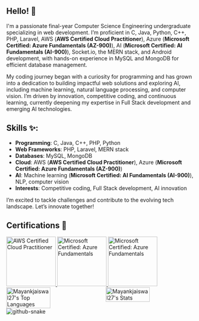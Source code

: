 ## Hello! 👋

I'm a passionate final-year Computer Science Engineering undergraduate specializing in web development. I’m proficient in C, Java, Python, C++, PHP, Laravel, AWS (**AWS Certified Cloud Practitioner**), Azure (**Microsoft Certified: Azure Fundamentals (AZ-900)**), AI (**Microsoft Certified: AI Fundamentals (AI-900)**), Socket.io, the MERN stack, and Android development, with hands-on experience in MySQL and MongoDB for efficient database management.

My coding journey began with a curiosity for programming and has grown into a dedication to building impactful web solutions and exploring AI, including machine learning, natural language processing, and computer vision. I’m driven by innovation, competitive coding, and continuous learning, currently deepening my expertise in Full Stack development and emerging AI technologies.

## Skills ✨:
- **Programming**: C, Java, C++, PHP, Python  
- **Web Frameworks**: PHP, Laravel, MERN stack  
- **Databases**: MySQL, MongoDB
- **Cloud**: AWS (**AWS Certified Cloud Practitioner**), Azure (**Microsoft Certified: Azure Fundamentals (AZ-900)**)  
- **AI**: Machine learning (**Microsoft Certified: AI Fundamentals (AI-900)**), NLP, computer vision  
- **Interests**: Competitive coding, Full Stack development, AI innovation  

I’m excited to tackle challenges and contribute to the evolving tech landscape. Let’s innovate together!

## Certifications 🏅
<a href="https://www.credly.com/badges/9c50c2c5-91f0-47ac-8e45-e9b0edb6a356/public_url" target="_blank">
  <img src="https://images.credly.com/size/130x130/images/00634f82-b07f-4bbd-a6bb-53de397fc3a6/image.png" width="130" height="130" alt="AWS Certified Cloud Practitioner" />
</a>
<a href="https://learn.microsoft.com/api/credentials/share/en-us/Mayank-0459/3C3A1369D2F93437?sharingId=ECFE2CB586E0CD7B" target="_blank">
  <img src="https://images.credly.com/size/680x680/images/be8fcaeb-c769-4858-b567-ffaaa73ce8cf/image.png" width="130" height="130" alt="Microsoft Certified: Azure Fundamentals" />
</a>
<a href="https://learn.microsoft.com/api/credentials/share/en-us/Mayank-0459/9690AB3A109111DD?sharingId=ECFE2CB586E0CD7B" target="_blank">
  <img src="https://images.credly.com/size/680x680/images/4136ced8-75d5-4afb-8677-40b6236e2672/azure-ai-fundamentals-600x600.png" width="130" height="130" alt="Microsoft Certified: Azure Fundamentals" />
</a>

<div style="display: flex; justify-content: space-between; gap: 10px;">
    <img src="https://github-readme-stats.vercel.app/api/top-langs/?username=Mayankjaiswal27&theme=highcontrast&show_icons=true&hide_border=true&layout=compact" alt="Mayankjaiswal27's Top Languages" width="48%" height="40%" />
    <img src="https://github-readme-stats.vercel.app/api?username=Mayankjaiswal27&theme=highcontrast&show_icons=true&hide_border=true&count_private=true" alt="Mayankjaiswal27's Stats" width="48%" height="50%" />
</div>

<picture>
  <source media="(prefers-color-scheme: dark)" srcset="https://raw.githubusercontent.com/tobiasmeyhoefer/tobiasmeyhoefer/output/github-snake-dark.svg" />
  <source media="(prefers-color-scheme: light)" srcset="https://raw.githubusercontent.com/tobiasmeyhoefer/tobiasmeyhoefer/output/github-snake.svg" />
  <img alt="github-snake" src="https://raw.githubusercontent.com/tobiasmeyhoefer/tobiasmeyhoefer/output/github-snake.svg" />
</picture>
